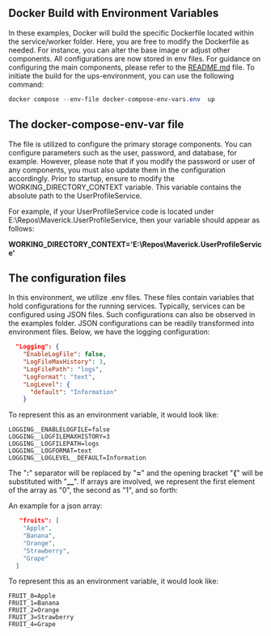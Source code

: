 ## Docker Build with Environment Variables

In these examples, Docker will build the specific Dockerfile located within the service/worker folder. Here, you are free to modify the Dockerfile as needed. For instance, you can alter the base image or adjust other components. All configurations are now stored in env files. For guidance on configuring the main components, please refer to the [README.md](https://github.com/bechtleav360/Maverick.UserProfileService/blob/main/README.md) file. To initiate the build for the ups-environment, you can use the following command:

```ps1
docker compose --env-file docker-compose-env-vars.env  up
```

## The docker-compose-env-var file
The file is utilized to configure the primary storage components. You can configure parameters such as the user, password, and database, for example. However, please note that if you modify the password or user of any components, you must also update them in the configuration accordingly. Prior to startup, ensure to modify the WORKING_DIRECTORY_CONTEXT variable. This variable contains the absolute path to the UserProfileService.

For example, if your UserProfileService code is located under E:\Repos\Maverick.UserProfileService, then your variable should appear as follows:

**WORKING_DIRECTORY_CONTEXT='E:\Repos\Maverick.UserProfileService'**

## The configuration files
In this environment, we utilize .env files. These files contain variables that hold configurations for the running services. Typically, services can be configured using JSON files. Such configurations can also be observed in the examples folder. JSON configurations can be readily transformed into environment files. Below, we have the logging configuration:

```json
  "Logging": {
    "EnableLogFile": false,
    "LogFileMaxHistory": 3,
    "LogFilePath": "logs",
    "LogFormat": "text",
    "LogLevel": {
      "default": "Information"
    }
```

To represent this as an environment variable, it would look like:

```env
LOGGING__ENABLELOGFILE=false
LOGGING__LOGFILEMAXHISTORY=3
LOGGING__LOGFILEPATH=logs
LOGGING__LOGFORMAT=text
LOGGING__LOGLEVEL__DEFAULT=Information
```


The "**:**" separator will be replaced by "**=**" and the opening bracket "**{**" will be substituted with "**__**". If arrays are involved, we represent the first element of the array as "0", the second as "1", and so forth:

An example for a json array:

```json
   "fruits": [
    "Apple",
    "Banana",
    "Orange",
    "Strawberry",
    "Grape"
  ]
```

To represent this as an environment variable, it would look like:

```env
FRUIT_0=Apple
FRUIT_1=Banana
FRUIT_2=Orange
FRUIT_3=Strawberry
FRUIT_4=Grape
```









